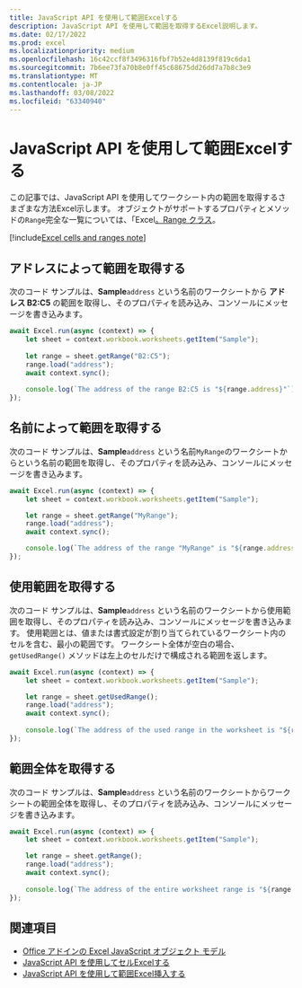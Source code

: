 ```yaml
---
title: JavaScript API を使用して範囲Excelする
description: JavaScript API を使用して範囲を取得するExcel説明します。
ms.date: 02/17/2022
ms.prod: excel
ms.localizationpriority: medium
ms.openlocfilehash: 16c42ccf8f3496316fbf7b52e4d8139f819c6da1
ms.sourcegitcommit: 7b6ee73fa70b8e0ff45c68675dd26dd7a7b8c3e9
ms.translationtype: MT
ms.contentlocale: ja-JP
ms.lasthandoff: 03/08/2022
ms.locfileid: "63340940"
---
```

# <a name="get-a-range-using-the-excel-javascript-api"></a>JavaScript API を使用して範囲Excelする

この記事では、JavaScript API を使用してワークシート内の範囲を取得するさまざまな方法Excel示します。 オブジェクトがサポートするプロパティとメソッドの`Range`完全な一覧については、「Excel[。Range クラス](/javascript/api/excel/excel.range)。

[!include[Excel cells and ranges note](../includes/note-excel-cells-and-ranges.md)]

## <a name="get-range-by-address"></a>アドレスによって範囲を取得する

次のコード サンプルは、**Sample**`address` という名前のワークシートから **アドレス B2:C5** の範囲を取得し、そのプロパティを読み込み、コンソールにメッセージを書き込みます。

```js
await Excel.run(async (context) => {
    let sheet = context.workbook.worksheets.getItem("Sample");
    
    let range = sheet.getRange("B2:C5");
    range.load("address");
    await context.sync();
    
    console.log(`The address of the range B2:C5 is "${range.address}"`);
});
```

## <a name="get-range-by-name"></a>名前によって範囲を取得する

次のコード サンプルは、**Sample**`address` という名前`MyRange`のワークシートからという名前の範囲を取得し、そのプロパティを読み込み、コンソールにメッセージを書き込みます。

```js
await Excel.run(async (context) => {
    let sheet = context.workbook.worksheets.getItem("Sample");

    let range = sheet.getRange("MyRange");
    range.load("address");
    await context.sync();

    console.log(`The address of the range "MyRange" is "${range.address}"`);
});
```

## <a name="get-used-range"></a>使用範囲を取得する

次のコード サンプルは、**Sample**`address` という名前のワークシートから使用範囲を取得し、そのプロパティを読み込み、コンソールにメッセージを書き込みます。 使用範囲とは、値または書式設定が割り当てられているワークシート内のセルを含む、最小の範囲です。 ワークシート全体が空白の場合、 `getUsedRange()` メソッドは左上のセルだけで構成される範囲を返します。

```js
await Excel.run(async (context) => {
    let sheet = context.workbook.worksheets.getItem("Sample");

    let range = sheet.getUsedRange();
    range.load("address");
    await context.sync();
    
    console.log(`The address of the used range in the worksheet is "${range.address}"`);
});
```

## <a name="get-entire-range"></a>範囲全体を取得する

次のコード サンプルは、**Sample**`address` という名前のワークシートからワークシートの範囲全体を取得し、そのプロパティを読み込み、コンソールにメッセージを書き込みます。

```js
await Excel.run(async (context) => {
    let sheet = context.workbook.worksheets.getItem("Sample");

    let range = sheet.getRange();
    range.load("address");
    await context.sync();
    
    console.log(`The address of the entire worksheet range is "${range.address}"`);
});
```

## <a name="see-also"></a>関連項目

- [Office アドインの Excel JavaScript オブジェクト モデル](excel-add-ins-core-concepts.md)
- [JavaScript API を使用してセルExcelする](excel-add-ins-cells.md)
- [JavaScript API を使用して範囲Excel挿入する](excel-add-ins-ranges-insert.md)
